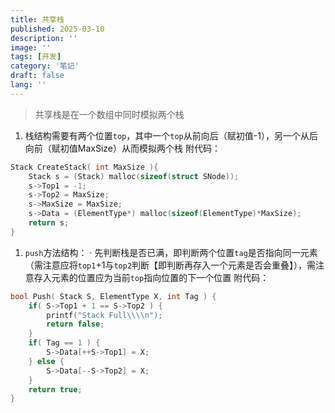 ```yaml
---
title: 共享栈
published: 2025-03-10
description: ''
image: ''
tags: [开发]
category: '笔记'
draft: false 
lang: ''
---
```

> 共享栈是在一个数组中同时模拟两个栈

1. 栈结构需要有两个位置`top`，其中一个`top`从前向后（赋初值-1），另一个从后向前（赋初值MaxSize）从而模拟两个栈 附代码：

```c
Stack CreateStack( int MaxSize ){
    Stack s = (Stack) malloc(sizeof(struct SNode));
    s->Top1 = -1;
    s->Top2 = MaxSize;
    s->MaxSize = MaxSize;
    s->Data = (ElementType*) malloc(sizeof(ElementType)*MaxSize);
    return s;
}

```

1. `push`方法结构： · 先判断栈是否已满，即判断两个位置`tag`是否指向同一元素（需注意应将`top1`+1与`top2`判断【即判断再存入一个元素是否会重叠】），需注意存入元素的位置应为当前`top`指向位置的下一个位置 附代码：

```c
bool Push( Stack S, ElementType X, int Tag ) {
    if( S->Top1 + 1 == S->Top2 ) {
        printf("Stack Full\\\\n");
        return false;
    }
    if( Tag == 1 ) {
        S->Data[++S->Top1] = X;
    } else {
        S->Data[--S->Top2] = X;
    }
    return true;
}

```
